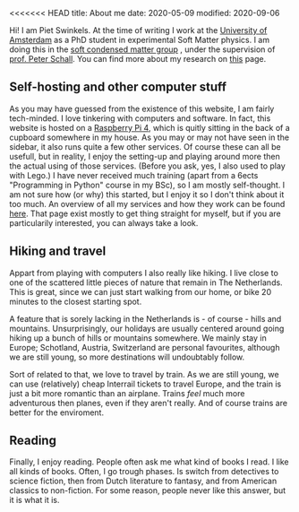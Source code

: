 <<<<<<< HEAD
title: About me
date: 2020-05-09
modified: 2020-09-06

Hi! I am Piet Swinkels. At the time of writing I work at the
[University of Amsterdam](https://www.uva.nl/en) as a PhD student in experimental
Soft Matter physics. I am doing this in the [soft condensed matter group](https://iop.fnwi.uva.nl/scm/)
, under the supervision of [prof. Peter Schall](https://peterschall.de/). You can find
 more about my research on [this]({filename}/pages/research.md) page.

## Self-hosting and other computer stuff
As you may have guessed from the existence of this website, I am fairly tech-minded. 
I love tinkering with computers and software. In fact, this website is hosted on a
[Raspberry Pi 4](https://www.raspberrypi.org/), which is quitly sitting in the back of
a cupboard somewhere in my house. As you may or may not have seen in the sidebar, it also
runs quite a few other services. Of course these can all be usefull, but in reality, 
I enjoy the setting-up and playing around more then the actual using of those services.
(Before you ask, yes, I also used to play with Lego.) I have never received much training
(apart from a 6ects "Programming in Python" course in my BSc), so I am mostly self-thought.
I am not sure how (or why) this started, but I enjoy it so I don't think about it too much.
An overview of all my services and how they work can be found [here]({filename}/hobbies/selfhosting.md). 
That page exist mostly to get thing straight for myself, but if you are particularily 
interested, you can always take a look.

## Hiking and travel
Appart from playing with computers I also really like hiking. I live close to one of the scattered little 
pieces of nature that remain in The Netherlands. This is great, since we can just start walking 
from our home, or bike 20 minutes to the closest starting spot. 

A feature that is sorely lacking in the Netherlands is - of course - hills and mountains. Unsurprisingly,
our holidays are usually centered around going hiking up a bunch of hills or mountains somewhere. 
We mainly stay in Europe; Schotland, Austria, Switzerland are personal favourites, although we are
still young, so more destinations will undoubtably follow.

Sort of related to that, we love to travel by train. As we are still young, we can use (relatively) cheap 
Interrail tickets to travel Europe, and the train is just a bit more romantic than an airplane. Trains *feel* much
more adventurous then planes, even if they aren't really. And of course trains are better for the enviroment.

## Reading
Finally, I enjoy reading. People often ask me what kind of books I read. I like all kinds of 
books. Often, I go trough phases. Is switch from detectives to science fiction, then from 
Dutch literature to fantasy, and from American classics to non-fiction. For some reason, 
people never like this answer, but it is what it is. 